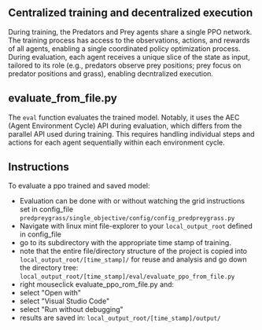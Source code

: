 ## Centralized training and decentralized execution

During training, the Predators and Prey agents share a single PPO network. The training process has access to the observations, actions, and rewards of all agents, enabling a single coordinated policy optimization process. During evaluation, each agent receives a unique slice of the state as input, tailored to its role (e.g., predators observe prey positions; prey focus on predator positions and grass), enabling decntralized execution.

## evaluate_from_file.py

The `eval` function evaluates the trained model. Notably, it uses the AEC (Agent Environment Cycle) API during evaluation, which differs from the parallel API used during training. This requires handling individual steps and actions for each agent sequentially within each environment cycle.

## Instructions

To evaluate a ppo trained and saved model:
- Evaluation can be done with or without watching the grid
instructions set in config_file ```predpreygrass/single_objective/config/config_predpreygrass.py```
- Navigate with linux mint file-explorer to your ```local_output_root``` defined in config_file
- go to its subdirectory with the appropriate time stamp of training.
- note that the entire file/directory structure of the project is copied into ```local_output_root/[time_stamp]/``` for reuse and 
  analysis and go down the directory tree:
  ```local_output_root/[time_stamp]/eval/evaluate_ppo_from_file.py```
- right mouseclick evaluate_ppo_rom_file.py and:
- select "Open with"
- select "Visual Studio Code" 
- select "Run without debugging"
- results are saved in: ```local_output_root/[time_stamp]/output/```


